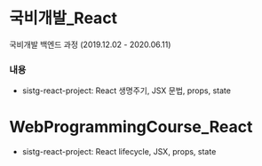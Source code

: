 # 국비개발_React       
국비개발 백엔드 과정 (2019.12.02 - 2020.06.11)      
    
### 내용     
 - sistg-react-project: React 생명주기, JSX 문법, props, state     



# WebProgrammingCourse_React      
 - sistg-react-project: React lifecycle, JSX, props, state     